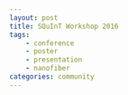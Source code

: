 ```yaml
---
layout: post
title: SQuInT Workshop 2016
tags:
    - conference
    - poster
    - presentation
    - nanofiber
categories: community
---
```


<script language="javascript">
    window.location = "/en/2016/02/17/SQuInT-workshop-2016.html"
</script>
<head>
<link rel="canonical" href="/en/2016/02/17/SQuInT-workshop-2016.html"/>
</head>
